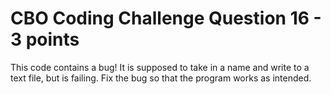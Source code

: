 # CBO Coding Challenge Question 16 - 3 points

This code contains a bug! It is supposed to take in a name and write to a text file, but is failing. Fix the bug so that the program works as intended.
